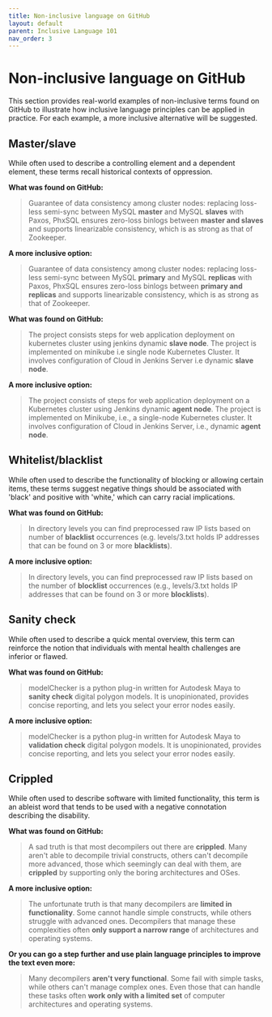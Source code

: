 ```yaml
---
title: Non-inclusive language on GitHub
layout: default
parent: Inclusive Language 101
nav_order: 3
---
```


# Non-inclusive language on GitHub

This section provides real-world examples of non-inclusive terms found on GitHub to illustrate how inclusive language principles can be applied in practice. For each example, a more inclusive alternative will be suggested.

## Master/slave

While often used to describe a controlling element and a dependent element, these terms recall historical contexts of oppression.

**What was found on GitHub:**

> Guarantee of data consistency among cluster nodes: replacing loss-less semi-sync between MySQL **master** and MySQL **slaves** with Paxos, PhxSQL ensures zero-loss binlogs between **master and slaves** and supports linearizable consistency, which is as strong as that of Zookeeper.

**A more inclusive option:**

> Guarantee of data consistency among cluster nodes: replacing loss-less semi-sync between MySQL **primary** and MySQL **replicas** with Paxos, PhxSQL ensures zero-loss binlogs between **primary and replicas** and supports linearizable consistency, which is as strong as that of Zookeeper.

**What was found on GitHub:**

> The project consists steps for web application deployment on kubernetes cluster using jenkins dynamic **slave node**. The project is implemented on minikube i.e single node Kubernetes Cluster. It involves configuration of Cloud in Jenkins Server i.e dynamic **slave node**.

**A more inclusive option:**

> The project consists of steps for web application deployment on a Kubernetes cluster using Jenkins dynamic **agent node**. The project is implemented on Minikube, i.e., a single-node Kubernetes cluster. It involves configuration of Cloud in Jenkins Server, i.e., dynamic **agent node**.

## Whitelist/blacklist

While often used to describe the functionality of blocking or allowing certain items, these terms suggest negative things should be associated with 'black' and positive with 'white,' which can carry racial implications.

**What was found on GitHub:**

> In directory levels you can find preprocessed raw IP lists based on number of **blacklist** occurrences (e.g. levels/3.txt holds IP addresses that can be found on 3 or more **blacklists**).

**A more inclusive option:**

> In directory levels, you can find preprocessed raw IP lists based on the number of **blocklist** occurrences (e.g., levels/3.txt holds IP addresses that can be found on 3 or more **blocklists**).

## Sanity check

While often used to describe a quick mental overview, this term can reinforce the notion that individuals with mental health challenges are inferior or flawed.

**What was found on GitHub:**

> modelChecker is a python plug-in written for Autodesk Maya to **sanity check** digital polygon models. It is unopinionated, provides concise reporting, and lets you select your error nodes easily.

**A more inclusive option:**

> modelChecker is a python plug-in written for Autodesk Maya to **validation check** digital polygon models. It is unopinionated, provides concise reporting, and lets you select your error nodes easily.

## Crippled

While often used to describe software with limited functionality, this term is an ableist word that tends to be used with a negative connotation describing the disability.

**What was found on GitHub:**

> A sad truth is that most decompilers out there are **crippled**. Many aren't able to decompile trivial constructs, others can't decompile more advanced, those which seemingly can deal with them, are **crippled** by supporting only the boring architectures and OSes.

**A more inclusive option:**

> The unfortunate truth is that many decompilers are **limited in functionality**. Some cannot handle simple constructs, while others struggle with advanced ones. Decompilers that manage these complexities often **only support a narrow range** of architectures and operating systems.

**Or you can go a step further and use plain language principles to improve the text even more:**

> Many decompilers **aren't very functional**. Some fail with simple tasks, while others can't manage complex ones. Even those that can handle these tasks often **work only with a limited set** of computer architectures and operating systems.
